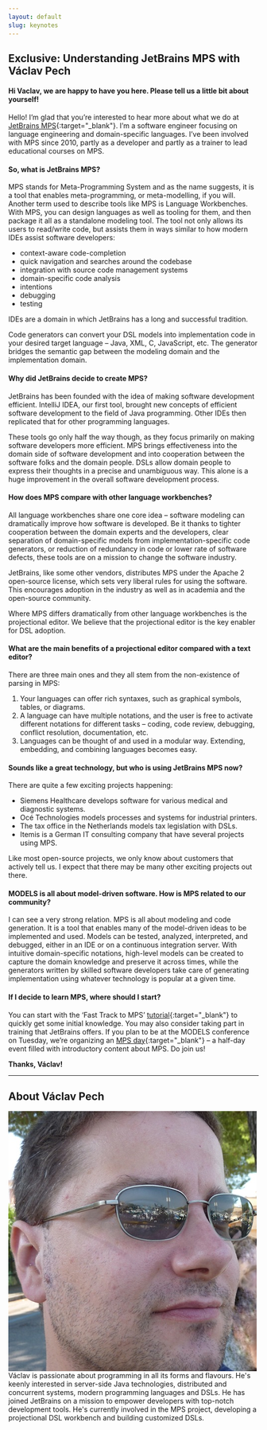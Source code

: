 ```yaml
---
layout: default
slug: keynotes
---
```

<div class="row">
 <div class="col-md-11" markdown="1">


<div class="row">
<article markdown="1">

# Exclusive: Understanding JetBrains MPS with Václav Pech

#### Hi Vaclav, we are happy to have you here. Please tell us a little bit about yourself!
Hello! I’m glad that you’re interested to hear more about what we do at [JetBrains MPS](https://www.jetbrains.com/mps/){:target="_blank"}. I’m a software engineer focusing on language engineering and domain-specific languages. I’ve been involved with MPS since 2010, partly as a developer and partly as a trainer to lead educational courses on MPS.

#### So, what is JetBrains MPS?
MPS stands for Meta-Programming System and as the name suggests, it is a tool that enables meta-programming, or meta-modelling, if you will. Another term used to describe tools like MPS is Language Workbenches. With MPS, you can design languages as well as tooling for them, and then package it all as a standalone modeling tool. The tool not only allows its users to read/write code, but assists them in ways similar to how modern IDEs assist software developers:

* context-aware code-completion
* quick navigation and searches around the codebase
* integration with source code management systems
* domain-specific code analysis
* intentions
* debugging
* testing

IDEs are a domain in which JetBrains has a long and successful tradition.

Code generators can convert your DSL models into implementation code in your desired target language – Java, XML, C, JavaScript, etc. The generator bridges the semantic gap between the modeling domain and the implementation domain.

#### Why did JetBrains decide to create MPS?

JetBrains has been founded with the idea of making software development efficient. IntelliJ IDEA, our first tool, brought new concepts of efficient software development to the field of Java programming. Other IDEs then replicated that for other programming languages.

These tools go only half the way though, as they focus primarily on making software developers more efficient. MPS brings effectiveness into the domain side of software development and into cooperation between the software folks and the domain people. DSLs allow domain people to express their thoughts in a precise and unambiguous way. This alone is a huge improvement in the overall software development process.

#### How does MPS compare with other language workbenches?
All language workbenches share one core idea – software modeling can dramatically improve how software is developed. Be it thanks to tighter cooperation between the domain experts and the developers, clear separation of domain-specific models from implementation-specific code generators, or reduction of redundancy in code or lower rate of software defects, these tools are on a mission to change the software industry.

JetBrains, like some other vendors, distributes MPS under the Apache 2 open-source license, which sets very liberal rules for using the software. This encourages adoption in the industry as well as in academia and the open-source community.

Where MPS differs dramatically from other language workbenches is the projectional editor. We believe that the projectional editor is the key enabler for DSL adoption.

#### What are the main benefits of a projectional editor compared with a text editor?

There are three main ones and they all stem from the non-existence of parsing in MPS:

1. Your languages can offer rich syntaxes, such as graphical symbols, tables, or diagrams.
2. A language can have multiple notations, and the user is free to activate different notations for different tasks – coding, code review, debugging, conflict resolution, documentation, etc.
3. Languages can be thought of and used in a modular way. Extending, embedding, and combining languages becomes easy.

#### Sounds like a great technology, but who is using JetBrains MPS now?
There are quite a few exciting projects happening:
* Siemens Healthcare develops software for various medical and diagnostic systems.
* Océ Technologies models processes and systems for industrial printers.
* The tax office in the Netherlands models tax legislation with DSLs.
* Itemis is a German IT consulting company that have several projects using MPS.

Like most open-source projects, we only know about customers that actively tell us. I expect that there may be many other exciting projects out there.

#### MODELS is all about model-driven software. How is MPS related to our community?
I can see a very strong relation. MPS is all about modeling and code generation. It is a tool that enables many of the model-driven ideas to be implemented and used. Models can be tested, analyzed, interpreted, and debugged, either in an IDE or on a continuous integration server.
With intuitive domain-specific notations, high-level models can be created to capture the domain knowledge and preserve it across times, while the generators written by skilled software developers take care of generating implementation using whatever technology is popular at a given time.

#### If I decide to learn MPS, where should I start?
You can start with the ‘Fast Track to MPS’ [tutorial](https://confluence.jetbrains.com/display/MPSD20181/Fast+Track+to+MPS){:target="_blank"} to quickly get some initial knowledge. You may also consider taking part in training that JetBrains offers.
If you plan to be at the MODELS conference on Tuesday, we’re organizing an [MPS day](https://info.jetbrains.com/mps-day-models-2018-registration.html){:target="_blank"} – a half-day event filled with introductory content about MPS. Do join us!

**Thanks, Václav!**

</article>
<hr>
<h2>About Václav Pech</h2>
<img align="left" src="/assets/faces/vpech.jpg" alt="Václav Pech" class="team-face" style="margin-right: 20px;" />
<aside style="max-width: 600px ">
 Václav is passionate about programming in all its forms and flavours. He's keenly interested in server-side Java technologies, distributed and concurrent systems, modern programming languages and DSLs. He has joined JetBrains on a mission to empower developers with top-notch development tools. He's currently involved in the MPS project, developing a projectional DSL workbench and building customized DSLs.
</aside>
</div>
</div>
</div>


